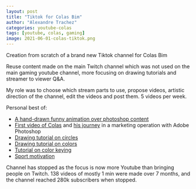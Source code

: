 ```yaml
---
layout: post
title: "Tiktok for Colas Bim"
author: "Alexandre Trachez"
categories: youtube-colas
tags: [youtube, colas, gaming]
image: 2021-06-01-colas-tiktok.png
---
```


Creation from scratch of a brand new Tiktok channel for Colas Bim

Reuse content made on the main Twitch channel which was not used on the main gaming youtube channel, more focusing on drawing tutorials and streamer to viewer Q&A.

My role was to choose which stream parts to use, propose videos, artistic direction of the channel, edit the videos and post them. 5 videos per week.

Personal best of:
- [A hand-drawn funny animation over photoshop content](https://www.tiktok.com/@colasbim_/video/7007420754392272134)
- [First video of Colas](https://www.tiktok.com/@colasbim_/video/7019294071034268934) and [his journey](https://www.tiktok.com/@colasbim_/video/7018564114813406469) in a marketing operation with Adobe Photoshop
- [Drawing tutorial on circles](https://www.tiktok.com/@colasbim_/video/6992219812340468997)
- [Drawing tutorial on colors](https://www.tiktok.com/@colasbim_/video/7028223588285140229)
- [Tutorial on color keying](https://www.tiktok.com/@colasbim_/video/7008910079747493126)
- [Sport motivation](https://www.tiktok.com/@colasbim_/video/7033024254350249222)

Channel has stopped as the focus is now more Youtube than bringing people on Twitch. 138 videos of mostly 1 min were made over 7 months, and the channel reached 280k subscribers when stopped.